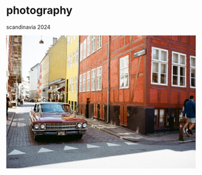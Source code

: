# photography

scandinavia 2024

![Classic car in Copenhagen!](/0007_2A.jpg "classic car in copenhagen")
